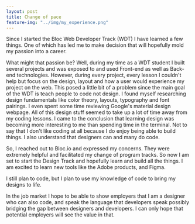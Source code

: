```yaml
---
layout: post
title: Change of pace
feature-img: "../img/my_experience.png"
---
```


<p>Since I started the Bloc Web Developer Track (WDT) I have learned a few things. One of which has led me to make decision that will hopefully mold my passion into a career.</p>

<p>What might that passion be? Well, during my time as a WDT student I built several projects and was exposed to and used Front-end as well as Back-end technologies. However, during every project, every lesson I couldn't help but focus on the design, layout and how a user would experience my project on the web. This posed a little bit of a problem since the main goal of the WDT is teach people to code not design. I found myself researching design fundamentals like color theory, layouts, typography and font pairings. I even spent some time reviewing Google's material design webpage. All of this design stuff seemed to take up a lot of time away from my coding lessons. I came to the conclusion that learning design was becoming more interesting to me than spending time in the terminal. Not to say that I don't like coding at all because I do enjoy being able to build things. I also understand that designers can and many do code.</p>

<p>So, I reached out to Bloc.io and expressed my concerns. They were extremely helpful and facilitated my change of program tracks. So now I am set to start the Design Track and hopefully learn and build all the things. I am excited to learn new tools like the Adobe products, and Figma.</p>
<p>I still plan to code, but I plan to use my knowledge of code to bring my designs to life.</p>

<p>In the job market I hope to be able to show employers that I am a designer who can also code, and speak the language that developers speak possibly bridging the gap between designers and developers. I can only hope that potential employers will see the value in that.</p>
